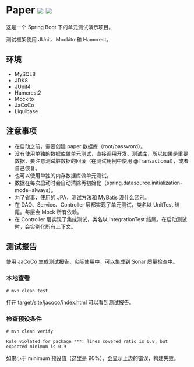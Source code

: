 # Paper  ![](https://img.shields.io/badge/build-passing-brightgreen) ![](https://img.shields.io/badge/coverage-100%25-green)

这是一个 Spring Boot 下的单元测试演示项目。

测试框架使用 JUnit、Mockito 和 Hamcrest。

## 环境

* MySQL8
* JDK8
* JUnit4
* Hamcrest2
* Mockito
* JaCoCo
* Liquibase

## 注意事项
* 在启动之前，需要创建 paper 数据库（root/password）。
* 没有使用单独的数据库做单元测试，直接调用开发、测试库，所以如果是重要数据，要注意测试脏数据的回滚（在测试用例中使用 @Transactional），或者自己恢复。
* 也可以使用单独的内存数据库做单元测试。
* 数据在每次启动时会自动清除再初始化（spring.datasource.initialization-mode=always）。
* 为了省事，使用的 JPA，测试方法和 MyBatis 没什么区别。
* 在 DAO、Service、Controller 层都实现了单元测试，类名以 UnitTest 结尾。每层会 Mock 所有依赖。
* 在 Controller 层实现了集成测试，类名以 IntegrationTest 结尾。在启动测试时，会实例化所有上下文。

## 测试报告

使用 JaCoCo 生成测试报告，实际使用中，可以集成到 Sonar 质量检查中。

### 本地查看

```
# mvn clean test
```
打开 target/site/jacoco/index.html 可以看到测试报告。

### 检查预设条件

```
# mvn clean verify

Rule violated for package ***: lines covered ratio is 0.8, but expected minimum is 0.9
```
如果小于 minimum 预设值（这里是 90%），会显示上边的错误，构建失败。